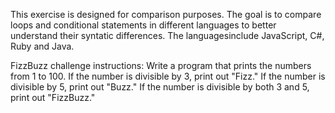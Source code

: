 This exercise is designed for comparison purposes. The goal is to compare loops and conditional statements in different languages to better understand their syntatic differences. The languagesinclude JavaScript, C#, Ruby and Java.

FizzBuzz challenge instructions:
Write a program that prints the numbers from 1 to 100. If the number is divisible by 3, print out "Fizz." If the number is divisible by 5, print out "Buzz." If the number is divisible by both 3 and 5, print out "FizzBuzz."
